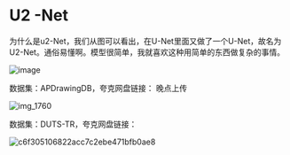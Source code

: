 # U2 -Net

为什么是u2-Net，我们从图可以看出，在U-Net里面又做了一个U-Net，故名为U2-Net。通俗易懂啊。模型很简单，我就喜欢这种用简单的东西做复杂的事情。

![image](https://github.com/user-attachments/assets/593f54f9-e4c6-4b6f-a30c-a78352c6b75c)


数据集：APDrawingDB，夸克网盘链接： 晚点上传

![img_1760](https://github.com/user-attachments/assets/7536749e-5a7a-45dc-82e0-03808cfae783)

数据集：DUTS-TR，夸克网盘链接：   

![c6f305106822acc7c2ebe471bfb0ae8](https://github.com/user-attachments/assets/f0a38d79-2d7c-48e3-abff-a34ad505b749)
